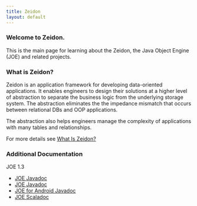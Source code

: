 ```yaml
---
title: Zeidon
layout: default
---
```


### Welcome to Zeidon.
This is the main page for learning about the Zeidon, the Java Object Engine (JOE) and related projects.

### What is Zeidon?
Zeidon is an application framework for developing data-oriented applications.  It enables engineers to design their solutions at a higher level of abstraction to separate the business logic from the underlying storage system.  The abstraction eliminates the the impedance mismatch that occurs between relational DBs and OOP applications.

The abstraction also helps engineers manage the complexity of applications with many tables and relationships.

For more details see [What Is Zeidon?](WhatIsZeidon.html)

### Additional Documentation
JOE 1.3

* [JOE Javadoc](zeidon-joe/javadoc/1.3/joe/)
* [JOE Javadoc](http://deegc.github.io/zeidon-joe/javadoc/1.3/joe/)
* [JOE for Android Javadoc](javadoc/1.2/android/)
* [JOE Scaladoc](http://deegc.github.io/zeidon-joe/javadoc/1.3/scala/)



